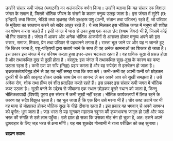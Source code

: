 उन्होंने संसार रूपी जंगल (भवाटवी) का अलंकारिक वर्णन किया। उन्होंने बताया कि यह संसार एक विशाल जंगल के समान है, जिसमें भौतिक जीवन के संसर्ग के कारण मनुष्य उलझ जाता है। इस जंगल में लुटेरे (छ: इन्द्रियाँ) तथा सियार, भेडिय़े तथा ङ्क्षसह जैसे ङ्क्षहस्र पशु (पत्नी, संतान तथा परिजन) रहते हैं, जो परिवार के मुखिया का रक्तपान करने को सदैव आतुर रहते हैं। ये सब मिलकर इस भौतिक जगत में मनुष्य की शक्ति का शोषण करना चाहते हैं। इसी जंगल में घास से ढका हुआ एक काला छेद (श्याम विवर) भी है, जिसमें कोई भी गिर सकता है। जंगल में आकर और अनेक भौतिक आकर्षणों से आसक्त होकर मनुष्य अपने को इस संसार, समाज, मित्रता, प्रेम तथा परिवार से पहचानने लगता है। रास्ता भूल जाने पर और यह न जानते हुए कि किधर जाना है, पशु-पकि्षयों द्वारा सताये जाने के साथ ही वह अनेक कामनाओं का शिकार हो जाता है। इस प्रकार इस जंगल में वह परिश्रम करता हुआ इधर-उधर भटकता रहता है। वह क्षणिक सुख से प्रसन्न होता है और तथाकथित दुख से दुखी होता है। वस्तुत: इस जंगल में तथाकथित सुख-दुख के कारण वह कष्ट उठाता रहता है। कभी उस पर साँप (निद्रा) प्रहार करता है और वह सर्पदंश से हतचेतन हो जाता है। ङ्क्षककर्तव्यविमूढ़ होने से वह यह नहीं समझ पाता कि क्या करे। कभी-कभी वह अपनी पत्नी को छोड़कर दूसरी षी के प्रति आकृष्ट होकर उसके साथ प्रेम का आनन्द ले कर अपने आप को सुखी समझता है। उसे अनेक रोग, शोक तथा ग्रीष्म एवं शीत प्रताडि़त करते रहते हैं। इस प्रकार इस संसार रूपी जगत में भौतिक कष्ट उठाता है। सुखी बनने के उद्देश्य से जीवात्मा एक स्थान छोड़कर दूसरे स्थान को जाता है, किन्तु भौतिकतावादी (विषयी) पुरुष इस संसार में कभी सुखी नहीं रहता। भौतिक कार्यकलापों में लिप्त रहने के कारण वह सदैव विक्षुब्ध रहता है। वह भूल जाता है कि एक दिन उसे मरना भी है। घोर कष्ट उठाने पर भी वह माया से मोहग्रस्त होकर भौतिक सुख के पीछे दीवाना रहता है। इस प्रकार वह भगवान् से अपने सश्बन्ध को पूर्णत: भूल जाता है। जड़ भरत से यह सुनकर महाराज रहूगण की कृष्णभावना जागृत हो उठी और जड भरत की संगति से उसे लाभ पहुँचा। उसे ज्ञात हो सका कि उसका मोह भंग हो चुका है, अत: उसने अपने दुव्र्यवहार के लिए जड़ भरत से क्षमा माँगी। यह सब शुकदेव गोस्वामी ने राजा परीक्षित को कह सुनाया।  

**ब्राह्मण उवाच** 